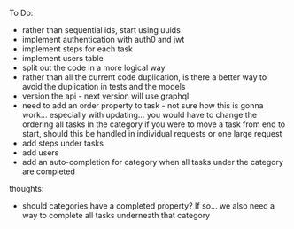 To Do:
- rather than sequential ids, start using uuids
- implement authentication with auth0 and jwt
- implement steps for each task
- implement users table
- split out the code in a more logical way
- rather than all the current code duplication, is there a better way to avoid the duplication in tests and the models
- version the api - next version will use graphql
- need to add an order property to task - not sure how this is gonna work... especially with updating... you would have to change the ordering all tasks in the category if you were to move a task from end to start, should this be handled in individual requests or one large request
- add steps under tasks
- add users
- add an auto-completion for category when all tasks under the category are completed

thoughts:
- should categories have a completed property? If so... we also need a way to complete all tasks underneath that category